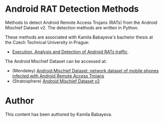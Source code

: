 # Android RAT Detection Methods

Methods to detect Android Remote Access Trojans (RATs) from the Android Mischief Dataset v2. The detection methods are written in Python.

These methods are associated with Kamila Babayeva's bachelor thesis at the Czech Technical University in Prague:
- [Execution, Analysis and Detection of Android RATs
traffic](https://dspace.cvut.cz/bitstream/handle/10467/94720/F3-BP-2021-Babayeva-Kamila-Kamila_Bachelor_Thesis__RAT_Execution_and_Analysis.pdf).

The Android Mischief Dataset can be accessed at:
 - (Mendeley) [Android Mischief Dataset: network dataset of mobile phones infected with Android Remote Access Trojans](https://data.mendeley.com/datasets/xbx2j63xfd/)
 - (Stratosphere) [Android Mischief Dataset v2](https://mcfp.felk.cvut.cz/publicDatasets/Android-Mischief-Dataset/AndroidMischiefDataset_v2/)

# Author

This content has been authored by Kamila Babayeva.
